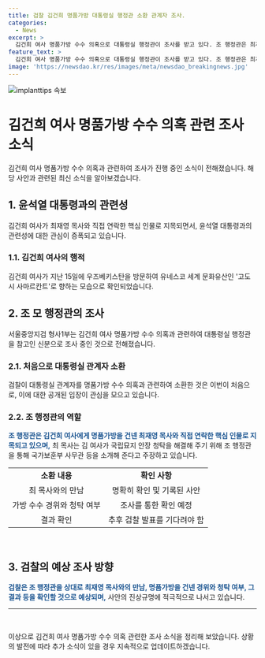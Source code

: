 ```yaml
---
title: 검찰 김건희 명품가방 대통령실 행정관 소환 관계자 조사.
categories:
  - News
excerpt: >
  김건희 여사 명품가방 수수 의혹으로 대통령실 행정관이 조사를 받고 있다. 조 행정관은 최재영 목사와 직접 연락한 핵심 인물로 확인되었으며, 국가보훈부 사무관 소개 등을 통해 김 여사를 도와주었다는 주장이 제기되고 있다. 이에 대한 검찰의 수사가 예상된다.
feature_text: >
  김건희 여사 명품가방 수수 의혹으로 대통령실 행정관이 조사를 받고 있다. 조 행정관은 최재영 목사와 직접 연락한 핵심 인물로 확인되었으며, 국가보훈부 사무관 소개 등을 통해 김 여사를 도와주었다는 주장이 제기되고 있다. 이에 대한 검찰의 수사가 예상된다.
image: 'https://newsdao.kr/res/images/meta/newsdao_breakingnews.jpg'
---
```


<p><img src="https://newsdao.kr/res/images/meta/newsdao_breakingnews.jpg" alt="implanttips 속보" /></p>

<h1>김건희 여사 명품가방 수수 의혹 관련 조사 소식</h1>

<p data-ke-size="size16">김건희 여사 명품가방 수수 의혹과 관련하여 조사가 진행 중인 소식이 전해졌습니다. 해당 사안과 관련된 최신 소식을 알아보겠습니다.</p>

<h2>1. 윤석열 대통령과의 관련성</h2>

<p data-ke-size="size16">김건희 여사가 최재영 목사와 직접 연락한 핵심 인물로 지목되면서, 윤석열 대통령과의 관련성에 대한 관심이 증폭되고 있습니다.</p>

<h3>1.1. 김건희 여사의 행적</h3>

<p data-ke-size="size16">김건희 여사가 지난 15일에 우즈베키스탄을 방문하여 유네스코 세계 문화유산인 '고도시 사마르칸트'로 향하는 모습으로 확인되었습니다.</p>

<h2>2. 조 모 행정관의 조사</h2>

<p data-ke-size="size16">서울중앙지검 형사1부는 김건희 여사 명품가방 수수 의혹과 관련하여 대통령실 행정관을 참고인 신분으로 조사 중인 것으로 전해졌습니다.</p>

<h3>2.1. 처음으로 대통령실 관계자 소환</h3>

<p data-ke-size="size16">검찰이 대통령실 관계자를 명품가방 수수 의혹과 관련하여 소환한 것은 이번이 처음으로, 이에 대한 공개된 입장이 관심을 모으고 있습니다.</p>

<h3>2.2. 조 행정관의 역할</h3>

<p data-ke-size="size16"><b><span style="color: #1a5490;">조 행정관은 김건희 여사에게 명품가방을 건넨 최재영 목사와 직접 연락한 핵심 인물로 지목되고 있으며,</span></b> 최 목사는 김 여사가 국립묘지 안장 청탁을 해결해 주기 위해 조 행정관을 통해 국가보훈부 사무관 등을 소개해 준다고 주장하고 있습니다.</p>

<table>
<tbody>
<tr>
<td style="text-align: center; height: 17px;"><b>소환 내용</b></td>
<td style="text-align: center; height: 17px;"><b>확인 사항</b></td>
</tr>
<tr>
<td style="text-align: center; height: 17px;">최 목사와의 만남</td>
<td style="text-align: center; height: 17px;">명확히 확인 및 기록된 사안</td>
</tr>
<tr>
<td style="text-align: center; height: 17px;">가방 수수 경위와 청탁 여부</td>
<td style="text-align: center; height: 17px;">조사를 통한 확인 예정</td>
</tr>
<tr>
<td style="text-align: center; height: 17px;">결과 확인</td>
<td style="text-align: center; height: 17px;">추후 검찰 발표를 기다려야 함</td>
</tr>
</tbody>
</table>

<p data-ke-size="size16">&nbsp;</p>

<h2>3. 검찰의 예상 조사 방향</h2>

<p data-ke-size="size16"><b><span style="color: #1a5490;">검찰은 조 행정관을 상대로 최재영 목사와의 만남, 명품가방을 건넨 경위와 청탁 여부, 그 결과 등을 확인할 것으로 예상되며,</span></b> 사안의 진상규명에 적극적으로 나서고 있습니다.</p>

<hr>

<p data-ke-size="size16">&nbsp;</p>

<p>이상으로 김건희 여사 명품가방 수수 의혹 관련한 조사 소식을 정리해 보았습니다. 상황의 발전에 따라 추가 소식이 있을 경우 지속적으로 업데이트하겠습니다.</p>

